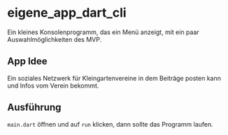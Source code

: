 # eigene_app_dart_cli

Ein kleines Konsolenprogramm, das ein Menü anzeigt,
mit ein paar Auswahlmöglichkeiten des MVP.

## App Idee

Ein soziales Netzwerk für Kleingartenvereine in dem Beiträge posten
kann und Infos vom Verein bekommt.

## Ausführung

`main.dart` öffnen und auf `run` klicken, dann sollte das Programm laufen.